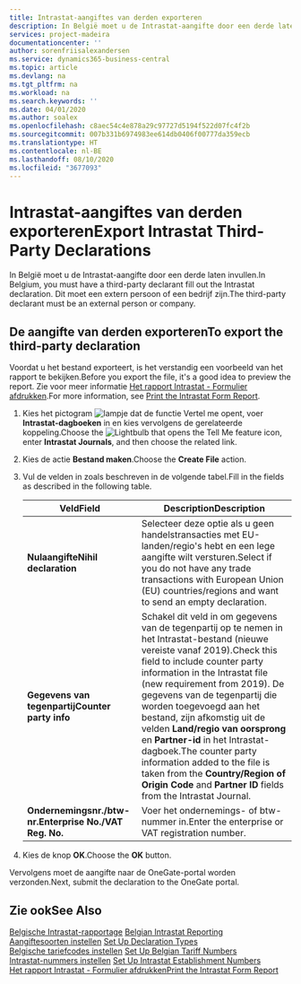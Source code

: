 ```yaml
---
title: Intrastat-aangiftes van derden exporteren
description: In België moet u de Intrastat-aangifte door een derde laten invullen. Dit moet een extern persoon of een bedrijf zijn.
services: project-madeira
documentationcenter: ''
author: sorenfriisalexandersen
ms.service: dynamics365-business-central
ms.topic: article
ms.devlang: na
ms.tgt_pltfrm: na
ms.workload: na
ms.search.keywords: ''
ms.date: 04/01/2020
ms.author: soalex
ms.openlocfilehash: c8aec54c4e878a29c97727d5194f522d07fc4f2b
ms.sourcegitcommit: 007b331b6974983ee614db0406f00777da359ecb
ms.translationtype: HT
ms.contentlocale: nl-BE
ms.lasthandoff: 08/10/2020
ms.locfileid: "3677093"
---
```

# <a name="export-intrastat-third-party-declarations"></a><span data-ttu-id="57e55-104">Intrastat-aangiftes van derden exporteren</span><span class="sxs-lookup"><span data-stu-id="57e55-104">Export Intrastat Third-Party Declarations</span></span>
<span data-ttu-id="57e55-105">In België moet u de Intrastat-aangifte door een derde laten invullen.</span><span class="sxs-lookup"><span data-stu-id="57e55-105">In Belgium, you must have a third-party declarant fill out the Intrastat declaration.</span></span> <span data-ttu-id="57e55-106">Dit moet een extern persoon of een bedrijf zijn.</span><span class="sxs-lookup"><span data-stu-id="57e55-106">The third-party declarant must be an external person or company.</span></span> 

## <a name="to-export-the-third-party-declaration"></a><span data-ttu-id="57e55-107">De aangifte van derden exporteren</span><span class="sxs-lookup"><span data-stu-id="57e55-107">To export the third-party declaration</span></span>  
<span data-ttu-id="57e55-108">Voordat u het bestand exporteert, is het verstandig een voorbeeld van het rapport te bekijken.</span><span class="sxs-lookup"><span data-stu-id="57e55-108">Before you export the file, it's a good idea to preview the report.</span></span> <span data-ttu-id="57e55-109">Zie voor meer informatie [Het rapport Intrastat - Formulier afdrukken](how-to-print-the-intrastat-form-report.md).</span><span class="sxs-lookup"><span data-stu-id="57e55-109">For more information, see [Print the Intrastat Form Report](how-to-print-the-intrastat-form-report.md).</span></span>  

1.  <span data-ttu-id="57e55-110">Kies het pictogram ![lampje dat de functie Vertel me opent](../../media/ui-search/search_small.png "Vertel me wat u wilt doen"), voer **Intrastat-dagboeken** in en kies vervolgens de gerelateerde koppeling.</span><span class="sxs-lookup"><span data-stu-id="57e55-110">Choose the ![Lightbulb that opens the Tell Me feature](../../media/ui-search/search_small.png "Tell me what you want to do") icon, enter **Intrastat Journals**, and then choose the related link.</span></span>  
2.  <span data-ttu-id="57e55-111">Kies de actie **Bestand maken**.</span><span class="sxs-lookup"><span data-stu-id="57e55-111">Choose the **Create File** action.</span></span>  
3.  <span data-ttu-id="57e55-112">Vul de velden in zoals beschreven in de volgende tabel.</span><span class="sxs-lookup"><span data-stu-id="57e55-112">Fill in the fields as described in the following table.</span></span>  

    |<span data-ttu-id="57e55-113">Veld</span><span class="sxs-lookup"><span data-stu-id="57e55-113">Field</span></span>|<span data-ttu-id="57e55-114">Description</span><span class="sxs-lookup"><span data-stu-id="57e55-114">Description</span></span>|  
    |---------------------------------|---------------------------------------|  
    |<span data-ttu-id="57e55-115">**Nulaangifte**</span><span class="sxs-lookup"><span data-stu-id="57e55-115">**Nihil declaration**</span></span>|<span data-ttu-id="57e55-116">Selecteer deze optie als u geen handelstransacties met EU-landen/regio's hebt en een lege aangifte wilt versturen.</span><span class="sxs-lookup"><span data-stu-id="57e55-116">Select if you do not have any trade transactions with European Union (EU) countries/regions and want to send an empty declaration.</span></span>|  
    |<span data-ttu-id="57e55-117">**Gegevens van tegenpartij**</span><span class="sxs-lookup"><span data-stu-id="57e55-117">**Counter party info**</span></span>|<span data-ttu-id="57e55-118">Schakel dit veld in om gegevens van de tegenpartij op te nemen in het Intrastat-bestand (nieuwe vereiste vanaf 2019).</span><span class="sxs-lookup"><span data-stu-id="57e55-118">Check this field to include counter party information in the Intrastat file (new requirement from 2019).</span></span> <span data-ttu-id="57e55-119">De gegevens van de tegenpartij die worden toegevoegd aan het bestand, zijn afkomstig uit de velden **Land/regio van oorsprong** en **Partner-id** in het Intrastat-dagboek.</span><span class="sxs-lookup"><span data-stu-id="57e55-119">The counter party information added to the file is taken from the **Country/Region of Origin Code** and **Partner ID** fields from the Intrastat Journal.</span></span>|  
    |<span data-ttu-id="57e55-120">**Ondernemingsnr./btw-nr.**</span><span class="sxs-lookup"><span data-stu-id="57e55-120">**Enterprise No./VAT Reg. No.**</span></span>|<span data-ttu-id="57e55-121">Voer het ondernemings- of btw-nummer in.</span><span class="sxs-lookup"><span data-stu-id="57e55-121">Enter the enterprise or VAT registration number.</span></span>|  
    
4.  <span data-ttu-id="57e55-122">Kies de knop **OK**.</span><span class="sxs-lookup"><span data-stu-id="57e55-122">Choose the **OK** button.</span></span>  

<span data-ttu-id="57e55-123">Vervolgens moet de aangifte naar de OneGate-portal worden verzonden.</span><span class="sxs-lookup"><span data-stu-id="57e55-123">Next, submit the declaration to the OneGate portal.</span></span>  

## <a name="see-also"></a><span data-ttu-id="57e55-124">Zie ook</span><span class="sxs-lookup"><span data-stu-id="57e55-124">See Also</span></span>  
 <span data-ttu-id="57e55-125">[Belgische Intrastat-rapportage](belgian-intrastat-reporting.md) </span><span class="sxs-lookup"><span data-stu-id="57e55-125">[Belgian Intrastat Reporting](belgian-intrastat-reporting.md) </span></span>  
 <span data-ttu-id="57e55-126">[Aangiftesoorten instellen](how-to-set-up-declaration-types.md) </span><span class="sxs-lookup"><span data-stu-id="57e55-126">[Set Up Declaration Types](how-to-set-up-declaration-types.md) </span></span>  
 <span data-ttu-id="57e55-127">[Belgische tariefcodes instellen](how-to-set-up-belgian-tariff-numbers.md) </span><span class="sxs-lookup"><span data-stu-id="57e55-127">[Set Up Belgian Tariff Numbers](how-to-set-up-belgian-tariff-numbers.md) </span></span>  
 <span data-ttu-id="57e55-128">[Intrastat-nummers instellen](how-to-set-up-intrastat-establishment-numbers.md) </span><span class="sxs-lookup"><span data-stu-id="57e55-128">[Set Up Intrastat Establishment Numbers](how-to-set-up-intrastat-establishment-numbers.md) </span></span>  
 [<span data-ttu-id="57e55-129">Het rapport Intrastat - Formulier afdrukken</span><span class="sxs-lookup"><span data-stu-id="57e55-129">Print the Intrastat Form Report</span></span>](how-to-print-the-intrastat-form-report.md)
